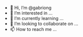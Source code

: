 - 👋 Hi, I’m @gabriong
- 👀 I’m interested in ...
- 🌱 I’m currently learning ...
- 💞️ I’m looking to collaborate on ...
- 📫 How to reach me ...

<!---
gabriong/gabriong is a ✨ special ✨ repository because its `README.md` (this file) appears on your GitHub profile.
You can click the Preview link to take a look at your changes.
--->
